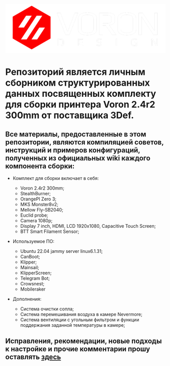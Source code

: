 ![](https://raw.githubusercontent.com/konk22/3Def_Voron_2.4r2/main/images/wallpaper.png)  

# Репозиторий является личным сборником структурированных данных посвященных комплекту для сборки принтера Voron 2.4r2 300mm от поставщика 3Def.  
## Все материалы, предоставленные в этом репозитории, являются компиляцией советов, инструкций и примеров конфигураций, полученных из официальных wiki каждого компонента сборки:  

* Комплект для сборки включает в себя:  
	* Voron 2.4r2 300mm;
  	* StealthBurner; 
	* OrangePI Zero 3;  
	* MKS Monster8v2;  
 	* Mellow Fly-SB2040;  
  	* Euclid probe;  
  	* Camera 1080p;  
  	* Display 7 inch, HDMI, LCD 1920x1080, Capacitive Touch Screen;  
  	* BTT Smart Filament Sensor;   
  
* Используемое ПО:  
	* Ubuntu 22.04 jammy server linux6.1.31;
 	* CanBoot;
  	* Klipper;
  	* Mainsail;
  	* KlipperScreen;
  	* Telegram Bot;
  	* Crowsnest;
  	* Mobileraker  
  
* Дополнения:  
  	* Система очистки сопла;  
  	* Система перемешивания воздуха в камере Nevermore;  
  	* Система вентиляции с угольным фильтром и функции поддержания заданной температуры в камере;

## Исправления, рекомендации, новые подходы к настройке и прочие комментарии прошу оставлять [здесь](https://github.com/konk22/3Def_Voron_2.4r2/discussions/new?category=ideas)
